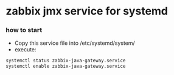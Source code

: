 # zabbix jmx service for systemd

### how to start
* Copy this service file into /etc/systemd/system/
* execute:
``` bash
systemctl status zabbix-java-gateway.service
systemctl enable zabbix-java-gateway.service
